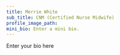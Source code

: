 ```yaml
---
title: Merrie White
sub_title: CNM (Certified Nurse Midwife)
profile_image_path:
mini_bio: Enter a mini bio.
---
```


Enter your bio here
